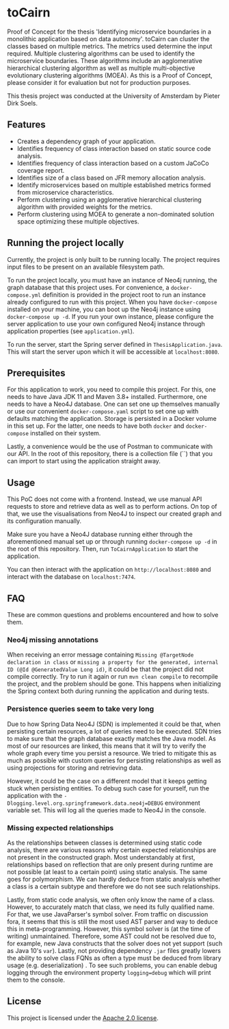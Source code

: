 # toCairn

Proof of Concept for the thesis 'Identifying microservice boundaries in a monolithic application based on data
autonomy'. toCairn can cluster the classes based on multiple metrics. The metrics used determine the input required.
Multiple clustering algorithms can be used to identify the microservice boundaries. These algorithms include an
agglomerative hierarchical clustering algorithm as well as multiple multi-objective evolutionary clustering algorithms
(MOEA). As this is a Proof of Concept, please consider it for evaluation but not for production purposes.

This thesis project was conducted at the University of Amsterdam by Pieter Dirk Soels.

## Features

- Creates a dependency graph of your application.
- Identifies frequency of class interaction based on static source code analysis.
- Identifies frequency of class interaction based on a custom JaCoCo coverage report.
- Identifies size of a class based on JFR memory allocation analysis.
- Identify microservices based on multiple established metrics formed from microservice characteristics.
- Perform clustering using an agglomerative hierarchical clustering algorithm with provided weights for the metrics.
- Perform clustering using MOEA to generate a non-dominated solution space optimizing these multiple objectives.

## Running the project locally

Currently, the project is only built to be running locally. The project requires input files to be present on an
available filesystem path.

To run the project locally, you must have an instance of Neo4j running, the graph database that this project uses. For
convenience, a `docker-compose.yml` definition is provided in the project root to run an instance already configured to
run with this project. When you have `docker-compose` installed on your machine, you can boot up the Neo4j instance
using `docker-compose up -d`. If you run your own instance, please configure the server application to use your own
configured Neo4j instance through application properties (see `application.yml`).

To run the server, start the Spring server defined in `ThesisApplication.java`. This will start the server upon which it
will be accessible at `localhost:8080`.

## Prerequisites

For this application to work, you need to compile this project. For this, one needs to have Java JDK 11 and Maven 3.8+
installed. Furthermore, one needs to have a Neo4J database. One can set one up themselves manually or use our convenient
`docker-compose.yaml` script to set one up with defaults matching the application. Storage is persisted in a Docker
volume in this set up. For the latter, one needs to have both `docker` and `docker-compose` installed on their system.

Lastly, a convenience would be the use of Postman to communicate with our API. In the root of this repository, there is
a collection file (``) that you can import to start using the application straight away.

## Usage

This PoC does not come with a frontend. Instead, we use manual API requests to store and retrieve data as well as to
perform actions. On top of that, we use the visualisations from Neo4J to inspect our created graph and its configuration
manually.

Make sure you have a Neo4J database running either through the aforementioned manual set up or through running
`docker-compose up -d` in the root of this repository. Then, run `ToCairnApplication` to start the application.

You can then interact with the application on `http://localhost:8080` and interact with the database on
`localhost:7474`.

## FAQ

These are common questions and problems encountered and how to solve them.

### Neo4j missing annotations

When receiving an error message containing `Missing @TargetNode declaration in class`
or `missing a property for the generated, internal ID (@Id @GeneratedValue Long id)`, it could be that the project did
not compile correctly. Try to run it again or run `mvn clean compile` to recompile the project, and the problem should
be gone. This happens when initializing the Spring context both during running the application and during tests.

### Persistence queries seem to take very long

Due to how Spring Data Neo4J (SDN) is implemented it could be that, when persisting certain resources, a lot of queries
need to be executed. SDN tries to make sure that the graph database exactly matches the Java model. As most of our
resources are linked, this means that it will try to verify the whole graph every time you persist a resource. We tried
to mitigate this as much as possible with custom queries for persisting relationships as well as using projections for
storing and retrieving data.

However, it could be the case on a different model that it keeps getting stuck when persisting entities. To debug such
case for yourself, run the application with the `-Dlogging.level.org.springframework.data.neo4j=DEBUG` environment
variable set. This will log all the queries made to Neo4J in the console.

### Missing expected relationships

As the relationships between classes is determined using static code analysis, there are various reasons why certain
expected relationships are not present in the constructed graph. Most understandably at first, relationships based on
reflection that are only present during runtime are not possible (at least to a certain point) using static analysis.
The same goes for polymorphism. We can hardly deduce from static analysis whether a class is a certain subtype and
therefore we do not see such relationships.

Lastly, from static code analysis, we often only know the name of a class. However, to accurately match that class, we
need its fully qualified name. For that, we use JavaParser's symbol solver. From traffic on discussion fora, it seems
that this is still the most used AST parser and way to deduce this in meta-programming. However, this symbol solver is
(at the time of writing) unmaintained. Therefore, some AST could not be resolved due to, for example, new Java
constructs that the solver does not yet support (such as Java 10's `var`). Lastly, not providing dependency `.jar` files
greatly lowers the ability to solve class FQNs as often a type must be deduced from library usage (e.g. deserialization)
. To see such problems, you can enable debug logging through the environment property `logging=debug` which will print
them to the console.

## License

This project is licensed under the [Apache 2.0 license](LICENSE.txt).
